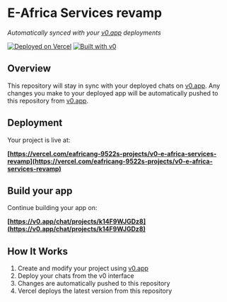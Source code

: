 # E-Africa Services revamp

*Automatically synced with your [v0.app](https://v0.app) deployments*

[![Deployed on Vercel](https://img.shields.io/badge/Deployed%20on-Vercel-black?style=for-the-badge&logo=vercel)](https://vercel.com/eafricang-9522s-projects/v0-e-africa-services-revamp)
[![Built with v0](https://img.shields.io/badge/Built%20with-v0.app-black?style=for-the-badge)](https://v0.app/chat/projects/k14F9WJGDz8)

## Overview

This repository will stay in sync with your deployed chats on [v0.app](https://v0.app).
Any changes you make to your deployed app will be automatically pushed to this repository from [v0.app](https://v0.app).

## Deployment

Your project is live at:

**[https://vercel.com/eafricang-9522s-projects/v0-e-africa-services-revamp](https://vercel.com/eafricang-9522s-projects/v0-e-africa-services-revamp)**

## Build your app

Continue building your app on:

**[https://v0.app/chat/projects/k14F9WJGDz8](https://v0.app/chat/projects/k14F9WJGDz8)**

## How It Works

1. Create and modify your project using [v0.app](https://v0.app)
2. Deploy your chats from the v0 interface
3. Changes are automatically pushed to this repository
4. Vercel deploys the latest version from this repository
